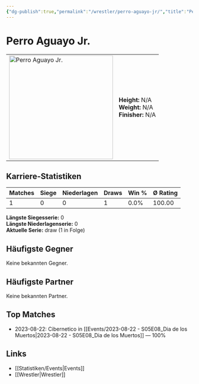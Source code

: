 ```yaml
---
{"dg-publish":true,"permalink":"/wrestler/perro-aguayo-jr/","title":"Perro Aguayo Jr.","tags":["wrestler"],"noteIcon":""}
---
```



# Perro Aguayo Jr.

<table>
        <tr>
        <td><img src="https://github.com/CptSpaulding1980/choke-slam-wrestling/releases/download/images/Perro_Aguayo_Jr..png" width="280" alt="Perro Aguayo Jr."></td>
        <td>
        <b>Height:</b> N/A<br>
        <b>Weight:</b> N/A<br>
        <b>Finisher:</b> N/A<br>
        </td>
        </tr>
        </table>
        
## Karriere-Statistiken

| Matches | Siege | Niederlagen | Draws | Win % | Ø Rating |
|---------|-------|-------------|-------|-------|-----------|
| 1 | 0 | 0 | 1 | 0.0% | 100.00 |

**Längste Siegesserie:** 0<br>**Längste Niederlagenserie:** 0<br>**Aktuelle Serie:** draw (1 in Folge)


## Häufigste Gegner
Keine bekannten Gegner.

## Häufigste Partner
Keine bekannten Partner.

## Top Matches
- 2023-08-22: Cibernetico in [[Events/2023-08-22 - S05E08_Dia de los Muertos\|2023-08-22 - S05E08_Dia de los Muertos]] — 100%

## Links
- [[Statistiken/Events\|Events]]
- [[Wrestler\|Wrestler]]
